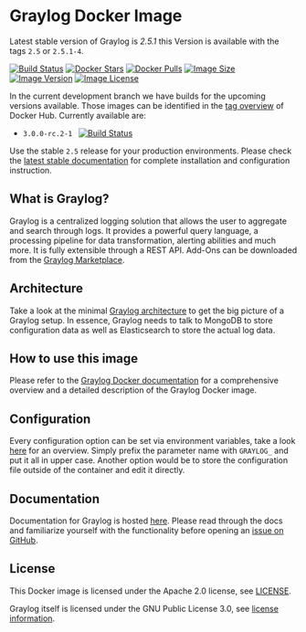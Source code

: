 # Graylog Docker Image


Latest stable version of Graylog is *2.5.1* this Version is available with the tags `2.5` or `2.5.1-4`. 

[![Build Status](https://travis-ci.org/Graylog2/graylog-docker.svg?branch=2.5)](https://travis-ci.org/Graylog2/graylog-docker) [![Docker Stars](https://img.shields.io/docker/stars/graylog/graylog.svg)][hub] [![Docker Pulls](https://img.shields.io/docker/pulls/graylog/graylog.svg)][hub] [![Image Size](https://images.microbadger.com/badges/image/graylog/graylog:2.5.svg)][microbadger] [![Image Version](https://images.microbadger.com/badges/version/graylog/graylog:2.5.svg)][microbadger] [![Image License](https://images.microbadger.com/badges/license/graylog/graylog:2.5.svg)][microbadger]

In the current development branch we have builds for the upcoming versions available. Those images can be identified in the [tag overview](https://hub.docker.com/r/graylog/graylog/tags/) of Docker Hub. Currently available are:


- `3.0.0-rc.2-1 ` [![Build Status](https://travis-ci.org/Graylog2/graylog-docker.svg?branch=3.0)](https://travis-ci.org/Graylog2/graylog-docker)


[hub]: https://hub.docker.com/r/graylog/graylog/
[microbadger]: https://microbadger.com/images/graylog/graylog

Use the stable `2.5` release for your production environments. Please check the [latest stable documentation](http://docs.graylog.org/en/latest/pages/installation/docker.html) for complete installation and configuration instruction.


## What is Graylog?

Graylog is a centralized logging solution that allows the user to aggregate and search through logs. It provides a powerful query language, a processing pipeline for data transformation, alerting abilities and much more. It is fully extensible through a REST API. Add-Ons can be downloaded from the [Graylog Marketplace](https://marketplace.graylog.org/).

## Architecture

Take a look at the minimal [Graylog architecture](http://docs.graylog.org/en/stable/pages/architecture.html) to get the big picture of a Graylog setup. In essence, Graylog needs to talk to MongoDB to store configuration data as well as Elasticsearch to store the actual log data.

## How to use this image

Please refer to the [Graylog Docker documentation](http://docs.graylog.org/en/stable/pages/installation/docker.html) for a comprehensive overview and a detailed description of the Graylog Docker image.

## Configuration

Every configuration option can be set via environment variables, take a look [here](http://docs.graylog.org/en/stable/pages/configuration/server.conf.html) for an overview. Simply prefix the parameter name with `GRAYLOG_` and put it all in upper case. Another option would be to store the configuration file outside of the container and edit it directly.

## Documentation

Documentation for Graylog is hosted [here](http://docs.graylog.org/). Please read through the docs and familiarize yourself with the functionality before opening an [issue on GitHub](https://github.com/Graylog2/graylog2-server/issues).

## License

This Docker image is licensed under the Apache 2.0 license, see [LICENSE](LICENSE).

Graylog itself is licensed under the GNU Public License 3.0, see [license information](https://github.com/Graylog2/graylog2-server/blob/master/COPYING).
